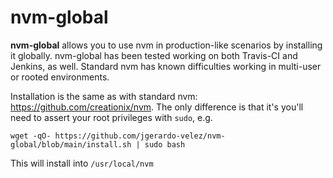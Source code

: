 # nvm-global #

**nvm-global** allows you to use nvm in production-like scenarios by
installing it globally. nvm-global has been tested working on both Travis-CI and
Jenkins, as well. Standard nvm has known difficulties working in multi-user or
rooted environments.


Installation is the same as with standard nvm: <https://github.com/creationix/nvm>.
The only difference is that it's you'll need to assert your root privileges with
`sudo`, e.g.

    wget -qO- https://github.com/jgerardo-velez/nvm-global/blob/main/install.sh | sudo bash

This will install into `/usr/local/nvm`
